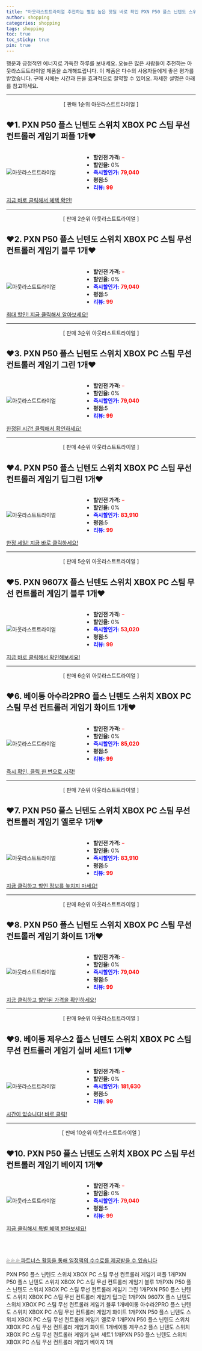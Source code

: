 ```yaml
---
title: "아웃라스트트라이얼 추천하는 별점 높은 핫딜 바로 확인 PXN P50 플스 닌텐도 스위치"
author: shopping
categories: shopping
tags: shopping
toc: true
toc_sticky: true
pin: true
---
```

행운과 긍정적인 에너지로 가득한 하루를 보내세요. 오늘은 많은 사람들이 추천하는 아웃라스트트라이얼 제품을 소개해드립니다. 이 제품은 다수의 사용자들에게 좋은 평가를 받았습니다. 구매 시에는 시간과 돈을 효과적으로 절약할 수 있어요. 자세한 설명은 아래를 참고하세요.

---
<p class="toplist" style="margin: 0 auto; display: block; width: fit-content;">[ 판매 1순위 아웃라스트트라이얼 ]</p>

<h2><strong>❤️1. PXN P50 플스 닌텐도 스위치 XBOX PC 스팀 무선 컨트롤러 게임기 퍼플 1개❤️</strong></h2>

<div style="display: flex; align-items: center;">
    <div style="flex: 0.4;">
        <img src="https://thumbnail10.coupangcdn.com/thumbnails/remote/230x230ex/image/vendor_inventory/3b8b/231fc0dae8743dfd09e2a6aec236095bf0e2c3f7c47e6a39f41d2c0e52d7.png" alt="아웃라스트트라이얼" style="max-width: 100%;">
    </div>
    <div style="flex: 0.6; margin-left: 10px;">
        <ul>
            <li><strong>할인전 가격:</strong> <del style="color: red;">-</del></li>
            <li><strong>할인율:</strong> 0%</li>
            <li><span style='color:blue'><strong>즉시할인가:</strong></span> <span style='color:red'><strong>79,040</strong></span></li>
            <li><strong>평점:</strong>5</li>
            <li><span style='color:blue'><strong>리뷰:</strong></span> <span style='color:red'><strong>99</strong></span></li>
        </ul>
    </div>
</div>
<div class="center">
    <a href="https://William4Davisa.github.io?lptag=AF9450613&subid=githubio&pageKey=7448512330&traceid=V0-153&itemId=19385322824&vendorItemId=86497765456" class="myButton">
        지금 바로 클릭해서 혜택 확인!
    </a>
</div>


---
<p class="toplist" style="margin: 0 auto; display: block; width: fit-content;">[ 판매 2순위 아웃라스트트라이얼 ]</p>

<h2><strong>❤️2. PXN P50 플스 닌텐도 스위치 XBOX PC 스팀 무선 컨트롤러 게임기 블루 1개❤️</strong></h2>

<div style="display: flex; align-items: center;">
    <div style="flex: 0.4;">
        <img src="https://thumbnail10.coupangcdn.com/thumbnails/remote/230x230ex/image/vendor_inventory/3b8b/231fc0dae8743dfd09e2a6aec236095bf0e2c3f7c47e6a39f41d2c0e52d7.png" alt="아웃라스트트라이얼" style="max-width: 100%;">
    </div>
    <div style="flex: 0.6; margin-left: 10px;">
        <ul>
            <li><strong>할인전 가격:</strong> <del style="color: red;">-</del></li>
            <li><strong>할인율:</strong> 0%</li>
            <li><span style='color:blue'><strong>즉시할인가:</strong></span> <span style='color:red'><strong>79,040</strong></span></li>
            <li><strong>평점:</strong>5</li>
            <li><span style='color:blue'><strong>리뷰:</strong></span> <span style='color:red'><strong>99</strong></span></li>
        </ul>
    </div>
</div>
<div class="center">
    <a href="https://William4Davisa.github.io?lptag=AF9450613&subid=githubio&pageKey=7448512330&traceid=V0-153&itemId=19385322831&vendorItemId=86497765490" class="myButton">
        최대 할인! 지금 클릭해서 알아보세요!
    </a>
</div>


---
<p class="toplist" style="margin: 0 auto; display: block; width: fit-content;">[ 판매 3순위 아웃라스트트라이얼 ]</p>

<h2><strong>❤️3. PXN P50 플스 닌텐도 스위치 XBOX PC 스팀 무선 컨트롤러 게임기 그린 1개❤️</strong></h2>

<div style="display: flex; align-items: center;">
    <div style="flex: 0.4;">
        <img src="https://thumbnail10.coupangcdn.com/thumbnails/remote/230x230ex/image/vendor_inventory/3b8b/231fc0dae8743dfd09e2a6aec236095bf0e2c3f7c47e6a39f41d2c0e52d7.png" alt="아웃라스트트라이얼" style="max-width: 100%;">
    </div>
    <div style="flex: 0.6; margin-left: 10px;">
        <ul>
            <li><strong>할인전 가격:</strong> <del style="color: red;">-</del></li>
            <li><strong>할인율:</strong> 0%</li>
            <li><span style='color:blue'><strong>즉시할인가:</strong></span> <span style='color:red'><strong>79,040</strong></span></li>
            <li><strong>평점:</strong>5</li>
            <li><span style='color:blue'><strong>리뷰:</strong></span> <span style='color:red'><strong>99</strong></span></li>
        </ul>
    </div>
</div>
<div class="center">
    <a href="https://William4Davisa.github.io?lptag=AF9450613&subid=githubio&pageKey=7448512330&traceid=V0-153&itemId=19385322826&vendorItemId=86497765464" class="myButton">
        한정된 시간! 클릭해서 확인하세요!
    </a>
</div>


---
<p class="toplist" style="margin: 0 auto; display: block; width: fit-content;">[ 판매 4순위 아웃라스트트라이얼 ]</p>

<h2><strong>❤️4. PXN P50 플스 닌텐도 스위치 XBOX PC 스팀 무선 컨트롤러 게임기 딥그린 1개❤️</strong></h2>

<div style="display: flex; align-items: center;">
    <div style="flex: 0.4;">
        <img src="https://thumbnail10.coupangcdn.com/thumbnails/remote/230x230ex/image/vendor_inventory/3b8b/231fc0dae8743dfd09e2a6aec236095bf0e2c3f7c47e6a39f41d2c0e52d7.png" alt="아웃라스트트라이얼" style="max-width: 100%;">
    </div>
    <div style="flex: 0.6; margin-left: 10px;">
        <ul>
            <li><strong>할인전 가격:</strong> <del style="color: red;">-</del></li>
            <li><strong>할인율:</strong> 0%</li>
            <li><span style='color:blue'><strong>즉시할인가:</strong></span> <span style='color:red'><strong>83,910</strong></span></li>
            <li><strong>평점:</strong>5</li>
            <li><span style='color:blue'><strong>리뷰:</strong></span> <span style='color:red'><strong>99</strong></span></li>
        </ul>
    </div>
</div>
<div class="center">
    <a href="https://William4Davisa.github.io?lptag=AF9450613&subid=githubio&pageKey=7448512330&traceid=V0-153&itemId=19385322829&vendorItemId=86497765478" class="myButton">
        한정 세일! 지금 바로 클릭하세요!
    </a>
</div>


---
<p class="toplist" style="margin: 0 auto; display: block; width: fit-content;">[ 판매 5순위 아웃라스트트라이얼 ]</p>

<h2><strong>❤️5. PXN 9607X 플스 닌텐도 스위치 XBOX PC 스팀 무선 컨트롤러 게임기 블루 1개❤️</strong></h2>

<div style="display: flex; align-items: center;">
    <div style="flex: 0.4;">
        <img src="https://thumbnail10.coupangcdn.com/thumbnails/remote/230x230ex/image/vendor_inventory/b2a6/14d06b8db78fa508045cf84bd3afd2e9d68478eaa7027351dd7aaabfd12b.png" alt="아웃라스트트라이얼" style="max-width: 100%;">
    </div>
    <div style="flex: 0.6; margin-left: 10px;">
        <ul>
            <li><strong>할인전 가격:</strong> <del style="color: red;">-</del></li>
            <li><strong>할인율:</strong> 0%</li>
            <li><span style='color:blue'><strong>즉시할인가:</strong></span> <span style='color:red'><strong>53,020</strong></span></li>
            <li><strong>평점:</strong>5</li>
            <li><span style='color:blue'><strong>리뷰:</strong></span> <span style='color:red'><strong>99</strong></span></li>
        </ul>
    </div>
</div>
<div class="center">
    <a href="https://William4Davisa.github.io?lptag=AF9450613&subid=githubio&pageKey=7448545581&traceid=V0-153&itemId=19385466356&vendorItemId=86497903227" class="myButton">
        지금 바로 클릭해서 확인해보세요!
    </a>
</div>


---
<p class="toplist" style="margin: 0 auto; display: block; width: fit-content;">[ 판매 6순위 아웃라스트트라이얼 ]</p>

<h2><strong>❤️6. 베이통 아수라2PRO 플스 닌텐도 스위치 XBOX PC 스팀 무선 컨트롤러 게임기 화이트 1개❤️</strong></h2>

<div style="display: flex; align-items: center;">
    <div style="flex: 0.4;">
        <img src="https://thumbnail7.coupangcdn.com/thumbnails/remote/230x230ex/image/vendor_inventory/1b64/c5405bd5f71d9dae00c65b4215550c8520a6729ef76465681a143c9922cb.png" alt="아웃라스트트라이얼" style="max-width: 100%;">
    </div>
    <div style="flex: 0.6; margin-left: 10px;">
        <ul>
            <li><strong>할인전 가격:</strong> <del style="color: red;">-</del></li>
            <li><strong>할인율:</strong> 0%</li>
            <li><span style='color:blue'><strong>즉시할인가:</strong></span> <span style='color:red'><strong>85,020</strong></span></li>
            <li><strong>평점:</strong>5</li>
            <li><span style='color:blue'><strong>리뷰:</strong></span> <span style='color:red'><strong>99</strong></span></li>
        </ul>
    </div>
</div>
<div class="center">
    <a href="https://William4Davisa.github.io?lptag=AF9450613&subid=githubio&pageKey=7451298824&traceid=V0-153&itemId=19399163848&vendorItemId=86511233833" class="myButton">
        즉시 확인, 클릭 한 번으로 시작!
    </a>
</div>


---
<p class="toplist" style="margin: 0 auto; display: block; width: fit-content;">[ 판매 7순위 아웃라스트트라이얼 ]</p>

<h2><strong>❤️7. PXN P50 플스 닌텐도 스위치 XBOX PC 스팀 무선 컨트롤러 게임기 옐로우 1개❤️</strong></h2>

<div style="display: flex; align-items: center;">
    <div style="flex: 0.4;">
        <img src="https://thumbnail10.coupangcdn.com/thumbnails/remote/230x230ex/image/vendor_inventory/3b8b/231fc0dae8743dfd09e2a6aec236095bf0e2c3f7c47e6a39f41d2c0e52d7.png" alt="아웃라스트트라이얼" style="max-width: 100%;">
    </div>
    <div style="flex: 0.6; margin-left: 10px;">
        <ul>
            <li><strong>할인전 가격:</strong> <del style="color: red;">-</del></li>
            <li><strong>할인율:</strong> 0%</li>
            <li><span style='color:blue'><strong>즉시할인가:</strong></span> <span style='color:red'><strong>83,910</strong></span></li>
            <li><strong>평점:</strong>5</li>
            <li><span style='color:blue'><strong>리뷰:</strong></span> <span style='color:red'><strong>99</strong></span></li>
        </ul>
    </div>
</div>
<div class="center">
    <a href="https://William4Davisa.github.io?lptag=AF9450613&subid=githubio&pageKey=7448512330&traceid=V0-153&itemId=19385322834&vendorItemId=86497765512" class="myButton">
        지금 클릭하고 할인 정보를 놓치지 마세요!
    </a>
</div>


---
<p class="toplist" style="margin: 0 auto; display: block; width: fit-content;">[ 판매 8순위 아웃라스트트라이얼 ]</p>

<h2><strong>❤️8. PXN P50 플스 닌텐도 스위치 XBOX PC 스팀 무선 컨트롤러 게임기 화이트 1개❤️</strong></h2>

<div style="display: flex; align-items: center;">
    <div style="flex: 0.4;">
        <img src="https://thumbnail10.coupangcdn.com/thumbnails/remote/230x230ex/image/vendor_inventory/3b8b/231fc0dae8743dfd09e2a6aec236095bf0e2c3f7c47e6a39f41d2c0e52d7.png" alt="아웃라스트트라이얼" style="max-width: 100%;">
    </div>
    <div style="flex: 0.6; margin-left: 10px;">
        <ul>
            <li><strong>할인전 가격:</strong> <del style="color: red;">-</del></li>
            <li><strong>할인율:</strong> 0%</li>
            <li><span style='color:blue'><strong>즉시할인가:</strong></span> <span style='color:red'><strong>79,040</strong></span></li>
            <li><strong>평점:</strong>5</li>
            <li><span style='color:blue'><strong>리뷰:</strong></span> <span style='color:red'><strong>99</strong></span></li>
        </ul>
    </div>
</div>
<div class="center">
    <a href="https://William4Davisa.github.io?lptag=AF9450613&subid=githubio&pageKey=7448512330&traceid=V0-153&itemId=19385322828&vendorItemId=86497765475" class="myButton">
        지금 클릭하고 할인된 가격을 확인하세요!
    </a>
</div>


---
<p class="toplist" style="margin: 0 auto; display: block; width: fit-content;">[ 판매 9순위 아웃라스트트라이얼 ]</p>

<h2><strong>❤️9. 베이통 제우스2 플스 닌텐도 스위치 XBOX PC 스팀 무선 컨트롤러 게임기 실버 세트1 1개❤️</strong></h2>

<div style="display: flex; align-items: center;">
    <div style="flex: 0.4;">
        <img src="https://thumbnail8.coupangcdn.com/thumbnails/remote/230x230ex/image/vendor_inventory/683c/1b8ac5e4aa8c020cb6b45d04d2429dd22faf4a56a08b4282aa235a9112ab.jpg" alt="아웃라스트트라이얼" style="max-width: 100%;">
    </div>
    <div style="flex: 0.6; margin-left: 10px;">
        <ul>
            <li><strong>할인전 가격:</strong> <del style="color: red;">-</del></li>
            <li><strong>할인율:</strong> 0%</li>
            <li><span style='color:blue'><strong>즉시할인가:</strong></span> <span style='color:red'><strong>181,630</strong></span></li>
            <li><strong>평점:</strong>5</li>
            <li><span style='color:blue'><strong>리뷰:</strong></span> <span style='color:red'><strong>99</strong></span></li>
        </ul>
    </div>
</div>
<div class="center">
    <a href="https://William4Davisa.github.io?lptag=AF9450613&subid=githubio&pageKey=7448596451&traceid=V0-153&itemId=19385735554&vendorItemId=86498166751" class="myButton">
        시간이 없습니다! 바로 클릭!
    </a>
</div>


---
<p class="toplist" style="margin: 0 auto; display: block; width: fit-content;">[ 판매 10순위 아웃라스트트라이얼 ]</p>

<h2><strong>❤️10. PXN P50 플스 닌텐도 스위치 XBOX PC 스팀 무선 컨트롤러 게임기 베이지 1개❤️</strong></h2>

<div style="display: flex; align-items: center;">
    <div style="flex: 0.4;">
        <img src="https://thumbnail10.coupangcdn.com/thumbnails/remote/230x230ex/image/vendor_inventory/3b8b/231fc0dae8743dfd09e2a6aec236095bf0e2c3f7c47e6a39f41d2c0e52d7.png" alt="아웃라스트트라이얼" style="max-width: 100%;">
    </div>
    <div style="flex: 0.6; margin-left: 10px;">
        <ul>
            <li><strong>할인전 가격:</strong> <del style="color: red;">-</del></li>
            <li><strong>할인율:</strong> 0%</li>
            <li><span style='color:blue'><strong>즉시할인가:</strong></span> <span style='color:red'><strong>79,040</strong></span></li>
            <li><strong>평점:</strong>5</li>
            <li><span style='color:blue'><strong>리뷰:</strong></span> <span style='color:red'><strong>99</strong></span></li>
        </ul>
    </div>
</div>
<div class="center">
    <a href="https://William4Davisa.github.io?lptag=AF9450613&subid=githubio&pageKey=7448512330&traceid=V0-153&itemId=19385322832&vendorItemId=86497765501" class="myButton">
        지금 클릭해서 특별 혜택 받아보세요!
    </a>
</div>

<br><br><br>[💦 💦 💦 파트너스 활동을 통해 일정액의 수수료를 제공받을 수 있습니다](https://link.coupang.com/a/bcpT2c)<br><br>PXN P50 플스 닌텐도 스위치 XBOX PC 스팀 무선 컨트롤러 게임기 퍼플 1개PXN P50 플스 닌텐도 스위치 XBOX PC 스팀 무선 컨트롤러 게임기 블루 1개PXN P50 플스 닌텐도 스위치 XBOX PC 스팀 무선 컨트롤러 게임기 그린 1개PXN P50 플스 닌텐도 스위치 XBOX PC 스팀 무선 컨트롤러 게임기 딥그린 1개PXN 9607X 플스 닌텐도 스위치 XBOX PC 스팀 무선 컨트롤러 게임기 블루 1개베이통 아수라2PRO 플스 닌텐도 스위치 XBOX PC 스팀 무선 컨트롤러 게임기 화이트 1개PXN P50 플스 닌텐도 스위치 XBOX PC 스팀 무선 컨트롤러 게임기 옐로우 1개PXN P50 플스 닌텐도 스위치 XBOX PC 스팀 무선 컨트롤러 게임기 화이트 1개베이통 제우스2 플스 닌텐도 스위치 XBOX PC 스팀 무선 컨트롤러 게임기 실버 세트1 1개PXN P50 플스 닌텐도 스위치 XBOX PC 스팀 무선 컨트롤러 게임기 베이지 1개